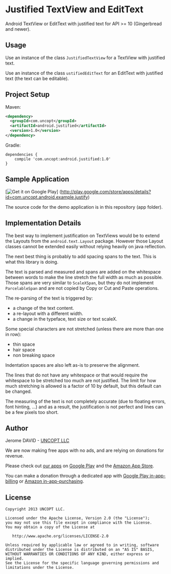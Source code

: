 Justified TextView and EditText
===============================

Android TextView or EditText with justified text for API >= 10 (Gingerbread and newer).

Usage
-----

Use an instance of the class ```JustifiedTextView``` for a TextView with justified text.

Use an instance of the class ```ustifiedEditText``` for an EditText with justified text (the
text can be editable).

Project Setup
-------------

Maven:

```xml
<dependency>
  <groupId>com.uncopt</groupId>
  <artifactId>android.justified</artifactId>
  <version>1.0</version>
</dependency>
```

Gradle:

```
dependencies {
    compile 'com.uncopt:android.justified:1.0'
}
```

Sample Application
------------------

[![Get it on Google Play](https://developer.android.com/images/brand/en_app_rgb_wo_60.png)]
(http://play.google.com/store/apps/details?id=com.uncopt.android.example.justify)

The source code for the demo application is in this repository (app folder). 



Implementation Details
----------------------

The best way to implement justification on TextViews would be to extend the Layouts from the
```android.text.Layout```  package. However those Layout classes cannot be extended easily without
relying heavily on java reflection.

The next best thing is probably to add spacing spans to the text. This is what this library is doing.

The text is parsed and measured and spans are added on the whitespace between words to make the
line stretch the full width as much as possible.
Those spans are very similar to ```ScaleXSpan```, but they do not implement ```ParcelableSpan```
and are not copied by Copy or Cut and Paste operations.

The re-parsing of the text is triggered by:

  - a change of the text content.
  - a re-layout with a different width.
  - a change in the typeface, text size or text scaleX.


Some special characters are not stretched (unless there are more than one in row):

  - thin space
  - hair space
  - non breaking space

Indentation spaces are also left as-is to preserve the alignment.

The lines that do not have any whitespace or that would require the whitespace to be stretched too
much are not justified. The limit for how much stretching is allowed is a factor of 10 by default,
but this default can be changed.


The measuring of the text is not completely accurate (due to floating errors, font hinting, ...)
and as a result, the justification is not perfect and lines can be a few pixels too short. 


Author
------

  Jerome DAVID - [UNCOPT LLC](http://uncopt.com)
  
  We are now making free apps with no ads, and are relying on donations for revenue.
  
  Please check out [our apps](http://uncopt.com/android) on
  [Google Play](http://play.google.com/store/search?q=pub:UNCOPT+LLC) and the [Amazon App Store](http://www.amazon.com/gp/mas/dl/android?s=uncopt+llc&showAll=1).
  
  You can make a donation through a dedicated app with [Google Play in-app-billing](http://play.google.com/store/apps/details?id=com.uncopt.android.donations)
  or [Amazon in-app-purchasing](http://www.amazon.com/gp/mas/dl/android?p=com.uncopt.android.donations).


License
--------

    Copyright 2013 UNCOPT LLC.

    Licensed under the Apache License, Version 2.0 (the "License");
    you may not use this file except in compliance with the License.
    You may obtain a copy of the License at

       http://www.apache.org/licenses/LICENSE-2.0

    Unless required by applicable law or agreed to in writing, software
    distributed under the License is distributed on an "AS IS" BASIS,
    WITHOUT WARRANTIES OR CONDITIONS OF ANY KIND, either express or implied.
    See the License for the specific language governing permissions and
    limitations under the License.